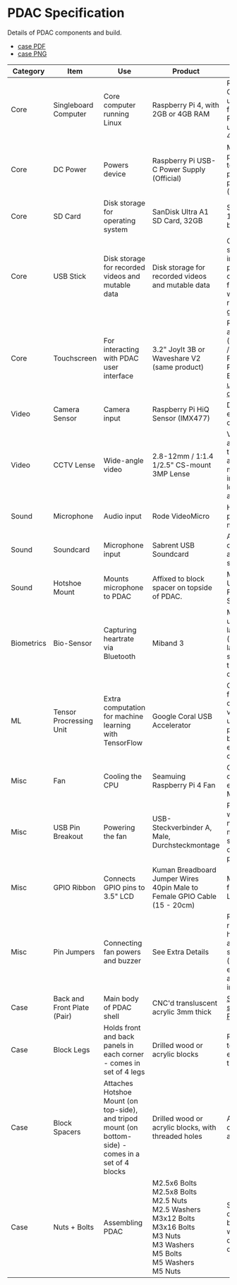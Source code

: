 # PDAC Specification

Details of PDAC components and build.

* [case PDF](https://github.com/RegieKI/pdac-specification/blob/main/case.pdf)
* [case PNG](https://github.com/RegieKI/pdac-specification/blob/main/case.pdf)

<table>
<thead>
<tr>
<th>Category</th>
<th>Item</th>
<th>Use</th>
<th>Product</th>
<th>Details</th>
<th>Links</th>
</tr>
</thead>
<tbody>
<tr>
<td>Core</td>
<td>Singleboard Computer</td>
<td>Core computer running Linux</td>
<td>Raspberry Pi 4, with 2GB or 4GB RAM</td>
<td>Raspberry Pi OS with kernel update to 5.6 - for stage PDACs we upgrade to 4GB RAM</td>
<td><a href="https://www.reichelt.de/raspberry-pi-4-b-4x-1-5-ghz-4-gb-ram-wlan-bt-rasp-pi-4-b-4gb-p259920.html?search=pi+4" target="_blank">Reichelt</a> / <a href="https://www.berrybase.de/raspberry-pi-co/raspberry-pi/boards/raspberry-pi-4-computer-modell-b-4gb-ram" target="_blank">BerryBase (4GB)</a></td>
</tr>
<tr>
<td>Core</td>
<td>DC Power</td>
<td>Powers device</td>
<td>Raspberry Pi USB-C Power Supply (Official)</td>
<td>Must be official power supply to handle powering extra peripherals (5.1V 3A)</td>
<td><a href="https://www.berrybase.de/raspberry-pi-co/raspberry-pi/stromversorgung/netzteile-fuer-die-steckdose/offizielles-raspberry-pi-usb-c-netzteil-5-1v/3-0a-eu-schwarz" target="_blank">BerryBase</a></td>
</tr>
<tr>
<td>Core</td>
<td>SD Card</td>
<td>Disk storage for operating system</td>
<td>SanDisk Ultra A1 SD Card, 32GB</td>
<td>Standard Class 10 SD card for booting OS</td>
<td><a href="https://www.berrybase.de/raspberry-pi-co/raspberry-pi/speicherkarten/sandisk-extreme-micro-sdhc-a1-uhs-i-u3-speicherkarte-43-adapter-32gb" target="_blank">BerryBase</a></td>
</tr>
<tr>
<td>Core</td>
<td>USB Stick</td>
<td>Disk storage for recorded videos and mutable data</td>
<td>Disk storage for recorded videos and mutable data</td>
<td>Class 10 USB stick plugged into USB 3.0 port. All configuration files and written / live-recorded data goes here.</td>
<td><a href="https://www.berrybase.de/raspberry-pi-co/raspberry-pi/usb-geraete/sandisk-cruzer-ultra-fit-usb-3.1-stick-64gb" target="_blank">BerryBase</a></td>
</tr>
<tr>
<td>Core</td>
<td>Touchscreen</td>
<td>For interacting with PDAC user interface</td>
<td>3.2" JoyIt 3B or Waveshare V2 (same product)</td>
<td>Runs via SPI and GPIO (leaving CVBS / HDMI free). For Raspberry Pi 4 and Buster, <a href="https://github.com/autr/LCD-show" target="_blank">see updated drivers</a></td>
<td><a href="https://www.conrad.de/de/p/joy-it-rb-tft3-2-v2-touchscreen-modul-8-1-cm-3-2-zoll-320-x-240-pixel-passend-fuer-raspberry-pi-mit-hintergrundbeleuch-1380381.html" target="_blank">Conrad</a> / <a href="https://www.reichelt.de/raspberry-pi-shield-display-lcd-touch-3-2-320x240-pixel-xp-rasp-pi-3-2td-p192140.html" target="_blank">Reichelt</a></td>
</tr>
<tr>
<td>Video</td>
<td>Camera Sensor</td>
<td>Camera input</td>
<td>Raspberry Pi HiQ Sensor (IMX477)</td>
<td>Driver must be enabled in config.txt</td>
<td><a href="https://www.berrybase.de/raspberry-pi-co/raspberry-pi/kameras/raspberry-pi-high-quality-kamera" target="_blank">BerryBase</a></td>
</tr>
<tr>
<td>Video</td>
<td>CCTV Lense</td>
<td>Wide-angle video</td>
<td>2.8-12mm / 1:1.4 1/2.5" CS-mount 3MP Lense</td>
<td>Variable wide-angle lense for tight viewing angles (ie. 1-3 metres indoors), with low-light aperture</td>
<td><a href="https://www.qualicam.de/" target="_blank">Qualicam</a> / <a href="mailto:qcone@ueberwachung.tv" target="_blank">Email</a></td>
</tr>
<tr>
<td>Sound</td>
<td>Microphone</td>
<td>Audio input</td>
<td>Rode VideoMicro</td>
<td>High quality passive microphone</td>
<td><a href="http://www.rode.com/microphones/videomicro" target="_blank">Rode</a></td>
</tr>
<tr>
<td>Sound</td>
<td>Soundcard</td>
<td>Microphone input</td>
<td>Sabrent USB Soundcard</td>
<td>Any USB port - optionally set as default sound I/O</td>
<td><a href="https://www.sabrent.com/product/AU-MMSA/usb-external-stereo-3d-sound-adapter-black/#description" target="_blank">Sabrent</a> / <a href="https://www.amazon.de/Sabrent-Soundkarte-External-erforderlich-AU-MMSA/dp/B00IRVQ0F8" target="_blank">Amazon</a></td>
</tr>
<tr>
<td>Sound</td>
<td>Hotshoe Mount</td>
<td>Mounts microphone to PDAC</td>
<td>Affixed to block spacer on topside of PDAC.</td>
<td>Movo HM-S5 Universal Female Hot Shoe (5 pack)</td>
<td><a href="https://www.movophoto.com/products/movo-5-pack-hm-s5-universal-female-hot-shoe-to-male-1-4-tripod-mount-adapt" target="_blank">Movo</a> / <a href="https://www.amazon.de/Movo-HM-S5-Universal-Befestigen-Mikrofonen/dp/B01LDVLBP2/ref=sr_1_1?dchild=1&keywords=Movo+HM-S5+Universal+Female+Hot+Shoe&qid=1596985245&s=diy&sr=1-1" target="_blank">Amazon</a>
</tr>
<tr>
<td>Biometrics</td>
<td>Bio-Sensor</td>
<td>Capturing heartrate via Bluetooth</td>
<td>Miband 3</td>
<td>Must be updated to latest firmware (circa: mid-to-late 2020) via smartphone, then disconnected</td>
<td><a href="https://www.mi.com/in/mi-band-3/" target="_blank">MiBand</a></td>
</tr>
<tr>
<td>ML</td>
<td>Tensor Procressing Unit</td>
<td>Extra computation for machine learning with TensorFlow</td>
<td>Google Coral USB Accelerator</td>
<td>Optional extra for upping FPS on computer vision tasks - using USB 3.0 port, and bundled USB extension cable.</td>
<td><a href="https://coral.ai/products/accelerator" target="_blank">Coral</a> / <a href="https://www.mouser.de/ProductDetail/Coral/G950-06809-01?qs=u16ybLDytRbcxxqFKdbhgQ==&amp;vip=1" target="_blank">Mouser</a></td>
</tr>
<tr>
<td>Misc</td>
<td>Fan</td>
<td>Cooling the CPU</td>
<td>Seamuing Raspberry Pi 4 Fan</td>
<td>General cooling, especially for ML / CV tasks.</td>
<td><a href="https://www.amazon.de/-/en/gp/product/B0836CDZXG/ref=ppx_yo_dt_b_asin_title_o08_s00?ie=UTF8&amp;psc=1" target="_blank">Amazon</a></td>
</tr>
<tr>
<td>Misc</td>
<td>USB Pin Breakout</td>
<td>Powering the fan</td>
<td>USB-Steckverbinder A, Male, Durchsteckmontage</td>
<td>Powers the fan without needing to modify or re-solder ribbon cable (5V USB power).</td>
<td><a href="https://de.rs-online.com/web/p/usb-steckverbinder/1792865?cm_mmc=DE-PLA-DS3A-_-google-_-CSS_DE_DE_Steckverbinder_Whoop-_-(DE:Whoop!)+USB+Steckverbinder-_-1792865&amp;matchtype=&amp;pla-333251409342&amp;gclsrc=ds&amp;gclsrc=ds" target="_blank">RS-Online</a></td>
</tr>
<tr>
<td>Misc</td>
<td>GPIO Ribbon</td>
<td>Connects GPIO pins to 3.5" LCD</td>
<td>Kuman Breadboard Jumper Wires 40pin Male to Female GPIO Cable (15 - 20cm)</td>
<td>Must be M2F for unusual LCD connector</td>
<td><a href="https://uk.pi-supply.com/products/40-pin-gpio-male-to-female-ribbon-cable-150mm?lang=de" target="_blank">PiSupply</a> / <a href="https://www.amazon.de/-/en/gp/product/B01L6THEE8/ref=ppx_yo_dt_b_asin_title_o05_s00?ie=UTF8&amp;psc=1" target="_blank">Amazon</a></td>
</tr>
<tr>
<td>Misc</td>
<td>Pin Jumpers</td>
<td>Connecting fan powers and buzzer</td>
<td>See Extra Details</td>
<td>Recommended: rounded housing type, and not fragile square housing (which are easily broken, and rusty inside)</td>
<td>Any</td>
</tr>
<tr>
<td>Case</td>
<td>Back and Front Plate (Pair)</td>
<td>Main body of PDAC shell</td>
<td>CNC'd transluscent acrylic 3mm thick</td>
<td><a href="https://github.com/RegieKI/pdac-specification" target="_blank">See specification PDF</a></td>
<td>N/A</td>
</tr>
<tr>
<td>Case</td>
<td>Block Legs</td>
<td>Holds front and back panels in each corner - comes in set of 4 legs</td>
<td>Drilled wood or acrylic blocks</td>
<td>Recomended to do with easier material than acrylic</td>
<td>N/A</td>
</tr>
<tr>
<td>Case</td>
<td>Block Spacers</td>
<td>Attaches Hotshoe Mount (on top-side), and tripod mount (on bottom-side) - comes in a set of 4 blocks</td>
<td>Drilled wood or acrylic blocks, with threaded holes</td>
<td>Affixed centrally on top and bottom</td>
<td>N/A</td>
</tr>
<tr>
<td>Case</td>
<td>Nuts + Bolts</td>
<td>Assembling PDAC</td>
<td>M2.5x6 Bolts<br />M2.5x8 Bolts<br />M2.5 Nuts<br />M2.5 Washers<br />M3x12 Bolts<br />M3x16 Bolts<br />M3 Nuts<br />M3 Washers<br />M5 Bolts<br />M5 Washers<br />M5 Nuts</td>
<td>Selection of different nuts, bolts and washers for different components.</td>
<td>Any</td>
</tr>
</tbody>
</table>
